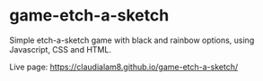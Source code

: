 # game-etch-a-sketch

Simple etch-a-sketch game with black and rainbow options, using Javascript, CSS and HTML.

Live page: https://claudialam8.github.io/game-etch-a-sketch/